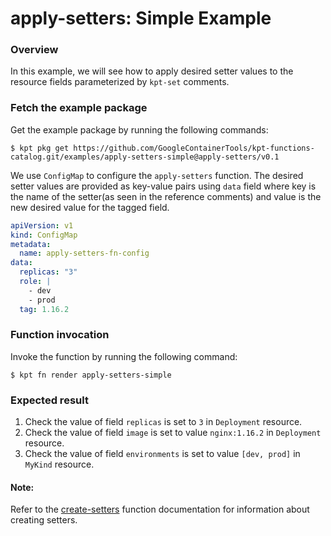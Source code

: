 # apply-setters: Simple Example

### Overview

In this example, we will see how to apply desired setter values to the 
resource fields parameterized by `kpt-set` comments.

### Fetch the example package

Get the example package by running the following commands:

```shell
$ kpt pkg get https://github.com/GoogleContainerTools/kpt-functions-catalog.git/examples/apply-setters-simple@apply-setters/v0.1
```

We use `ConfigMap` to configure the `apply-setters` function. The desired
setter values are provided as key-value pairs using `data` field where key is
the name of the setter(as seen in the reference comments) and value is the new
desired value for the tagged field.

```yaml
apiVersion: v1
kind: ConfigMap
metadata:
  name: apply-setters-fn-config
data:
  replicas: "3"
  role: |
    - dev
    - prod
  tag: 1.16.2
```

### Function invocation

Invoke the function by running the following command:

```shell
$ kpt fn render apply-setters-simple
```

### Expected result

1. Check the value of field `replicas` is set to `3` in `Deployment` resource.
2. Check the value of field `image` is set to value `nginx:1.16.2` in `Deployment` resource.
3. Check the value of field `environments` is set to value `[dev, prod]` in `MyKind` resource.

#### Note:

Refer to the [create-setters] function documentation for information about creating setters.

[create-setters]: https://catalog.kpt.dev/create-setters/v0.1/
